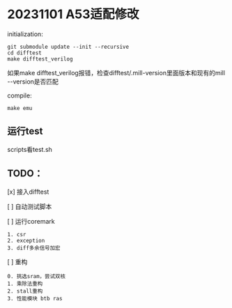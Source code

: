 # 20231101 A53适配修改

initialization:
```
git submodule update --init --recursive
cd difftest
make difftest_verilog
```

如果make difftest_verilog报错，检查difftest/.mill-version里面版本和现有的mill --version是否匹配

compile:
```
make emu
```

## 运行test
scripts看test.sh

## TODO：
[x] 接入difftest

[ ] 自动测试脚本

[ ] 运行coremark

    1. csr
    2. exception
    3. diff多余信号加宏
    
[ ] 重构

    0. 挑选sram，尝试双核
    1. 乘除法重构
    2. stall重构
    3. 性能模块 btb ras 


